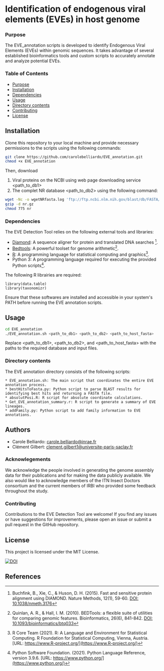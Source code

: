 # Identification of endogenous viral elements (EVEs) in host genome 
### Purpose
The EVE_annotation scripts is developed to identify Endogenous Viral Elements (EVEs) within genomic sequences. It takes advantage of several established bioinformatics tools and custom scripts to accurately annotate and analyze potential EVEs.

### Table of Contents
- [Purpose](#purpose)
- [Installation](#installation)
- [Dependencies](#dependencies)
- [Usage](#usage)
- [Directory contents](#Directorycontents)
- [Contributing](#contributing)
- [License](#license)



## Installation
Clone this repository to your local machine and provide necessary permissions to the scripts using the following commands:

```bash
git clone https://github.com/carolebelliardo/EVE_annotation.git
chmod +x EVE_annotation
```

Then, download 
  1. Viral proteins on the NCBI using web page downloading service <path_to_db1>
  2. The complet NR database <path_to_db2> using the following command:

```bash
wget -Nc -o wgetNRfasta.log 'ftp://ftp.ncbi.nlm.nih.gov/blast/db/FASTA/nr.gz'
gzip -d nr.gz
chmod 775 nr
```
### Dependencies 
The EVE Detection Tool relies on the following external tools and libraries:
- [Diamond](https://github.com/bbuchfink/diamond): A sequence aligner for protein and translated DNA searches [^1].
- [Bedtools](https://bedtools.readthedocs.io/en/latest/): A powerful toolset for genome arithmetic[^2].
- [R](https://www.r-project.org/): A programming language for statistical computing and graphics[^3].
- Python 3: A programming language required for executing the provided Python scripts[^4].

The following R librairies are required:
```
library(data.table)
library(taxonomizr)
```

Ensure that these softwares are installed and accessible in your system's PATH before running the EVE annotation scripts.

## Usage
```bash
cd EVE_annotation
./EVE_annotation.sh <path_to_db1> <path_to_db2> <path_to_host_fasta>
```
Replace <path_to_db1>, <path_to_db2>, and <path_to_host_fasta> with the paths to the required database and input files.

### Directory contents ###
The EVE annotation directory consists of the following scripts:

    * EVE_annotation.sh: The main script that coordinates the entire EVE annotation process.
    * bestHitsToFasta.py: Python script to parse BLAST results for identifying best hits and returning a FASTA file.
    * absolutPosi.R: R script for absolute coordinate calculations.
    * Get_EVE_annotation_summary.r: R script to generate a summary of EVE lineages.
    * addFamily.py: Python script to add family information to EVE annotations.


## Authors 
* Carole Belliardo: carole.belliardo@inrae.fr
* Clément Gilbert: clement.gilbert1@universite-paris-saclay.fr

### Acknowlegements 
We acknowledge the people involved in generating the genome assembly data for their publications and for making the data publicly available. We also would like to acknowledge members of the ITN Insect Doctors consortium and the current members of IRBI who provided some feedback throughout the study. 

### Contributing 
Contributions to the EVE Detection Tool are welcome! If you find any issues or have suggestions for improvements, please open an issue or submit a pull request in the GitHub repository.

## License 
This project is licensed under the MIT License.

[![DOI](https://zenodo.org/badge/DOI/10.5281/zenodo.6554302.svg)](https://doi.org/10.5281/zenodo.6554302)


## References

[^1]: Buchfink, B., Xie, C., & Huson, D. H. (2015). Fast and sensitive protein alignment using DIAMOND. Nature Methods, 12(1), 59-60. [DOI: 10.1038/nmeth.3176](https://doi.org/10.1038/nmeth.3176)

[^2]: Quinlan, A. R., & Hall, I. M. (2010). BEDTools: a flexible suite of utilities for comparing genomic features. Bioinformatics, 26(6), 841-842. [DOI: 10.1093/bioinformatics/btq033](https://doi.org/10.1093/bioinformatics/btq033)

[^3]: R Core Team (2021). R: A Language and Environment for Statistical Computing. R Foundation for Statistical Computing, Vienna, Austria. [URL: https://www.R-project.org/](https://www.R-project.org/)

[^4]: Python Software Foundation. (2021). Python Language Reference, version 3.9.6. [URL: https://www.python.org/](https://www.python.org/)


